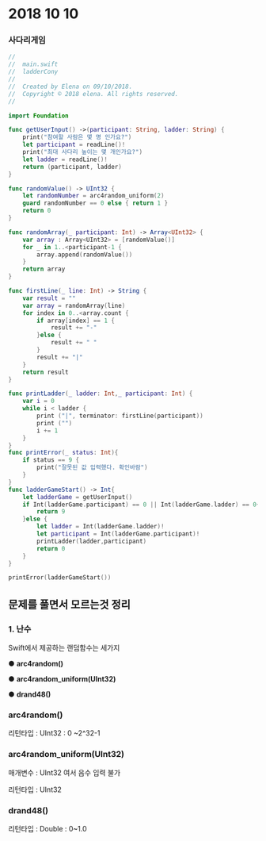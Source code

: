 # 2018 10 10

### 사다리게임

```swift
//
//  main.swift
//  ladderCony
//
//  Created by Elena on 09/10/2018.
//  Copyright © 2018 elena. All rights reserved.
//

import Foundation

func getUserInput() ->(participant: String, ladder: String) {
    print("참여할 사람은 몇 명 인가요?")
    let participant = readLine()!
    print("최대 사다리 높이는 몇 개인가요?")
    let ladder = readLine()!
    return (participant, ladder)
}

func randomValue() -> UInt32 {
    let randomNumber = arc4random_uniform(2)
    guard randomNumber == 0 else { return 1 }
    return 0
}

func randomArray(_ participant: Int) -> Array<UInt32> {
    var array : Array<UInt32> = [randomValue()]
    for _ in 1..<participant-1 {
        array.append(randomValue())
    }
    return array
}

func firstLine(_ line: Int) -> String {
    var result = ""
    var array = randomArray(line)
    for index in 0..<array.count {
        if array[index] == 1 {
            result += "-"
        }else {
            result += " "
        }
        result += "|"
    }
    return result
}

func printLadder(_ ladder: Int,_ participant: Int) {
    var i = 0
    while i < ladder {
        print ("|", terminator: firstLine(participant))
        print ("")
        i += 1
    }
}
func printError(_ status: Int){
    if status == 9 {
        print("잘못된 값 입력했다. 확인바람")
    }
}
func ladderGameStart() -> Int{
    let ladderGame = getUserInput()
    if Int(ladderGame.participant) == 0 || Int(ladderGame.ladder) == 0{
        return 9
    }else {
        let ladder = Int(ladderGame.ladder)!
        let participant = Int(ladderGame.participant)!
        printLadder(ladder,participant)
        return 0
    }
}

printError(ladderGameStart())

```



## 문제를 풀면서 모르는것 정리

### 1. 난수

Swift에서 제공하는 랜덤함수는 세가지

● **arc4random()**

● **arc4random_uniform(UInt32)**

● **drand48()**



### arc4random() 

리턴타입 : UInt32 :  0 ~2^32-1



### arc4random_uniform(UInt32)

매개변수 : UInt32 여서 음수 입력 불가

리턴타입 : UInt32 



### drand48()

리턴타입 : Double :  0~1.0 